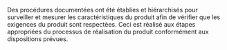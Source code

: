 Des procédures documentées ont été établies et hiérarchisés pour surveiller et mesurer les caractéristiques du produit afin de vérifier que les exigences du produit sont respectées. Ceci est réalisé aux étapes appropriées du processus de réalisation du produit conformément aux dispositions prévues.
